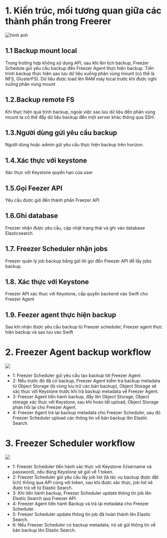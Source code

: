 # 1. Kiến trúc, mối tương quan giữa các thành phần trong Freerer
![hinh anh](http://image.prntscr.com/image/6e41f527b7894992a6dae42504c9596a.png)

## 1.1 Backup mount local
Trong trường hợp không sử dụng API, sau khi lên lịch backup, Freezer Schedule gửi yêu cầu backup đên Freezer Agent thực hiện backup. Tiến trình backup thực hiện sao lưu dữ liệu xuống phân vùng mount (có thể là NFS, GlusterFS). Dữ liệu được load lên RAM máy local trước khi được nghi xuống phân vùng mount

## 1.2.Backup remote FS
Khi thực hiện quá trình backup, ngoài việc sao lưu dữ liệu đến phân vùng mount ta có thể đẩy dữ liệu backup đến một server khác thông qua SSH.

## 1.3.Người dùng gửi yêu cầu backup 
Người dùng hoặc admin gửi yêu cầu thực hiện backup trên horizon. 

## 1.4.Xác thực với keystone
Xác thực với Keystone quyền hạn của user

## 1.5.Gọi Feezer API
Yêu cầu được gửi đến thành phần Freezer API

## 1.6.Ghi database
Frezzer nhận được yêu cầu, cập nhật trạng thái và ghi vào database Elasticsearch

## 1.7. Freezer Scheduler nhận jobs
Freezer quản lý job backup bằng gửi lời gọi đến Freezer API để lấy jobs backup.

## 1.8. Xác thực với Keystone
Freezer API xác thực với Keystone, cấp quyền backend vào Swift cho Freezer Agent

## 1.9. Feezer agent thực hiện backup 
Sau khi nhận được yêu cầu backup từ Freezer scheduler, Freezer agent thực hiện backup và sao lưu vào Swift

# 2. Freezer Agent backup workflow
![](http://image.prntscr.com/image/cd1712df843246dc8ee2045de612a4e3.png)

 - 1: Freezer Scheduler gửi yêu cầu tạo backup tới Freezer Agent
 - 2: Nếu trước đó đã có backup, Freezer Agent kiểm tra backup metadata từ Object Storage (là vùng lưu trữ các bản backup), Object Storage sẽ xác thực với Keystone trước khi trả backup metadata về Freezer Agent.
 - 3: Freezer Agent tiến hành backup, đẩy lên Object Storage, Object storage xác thực với Keystone, sau khi hoàn tất upload, Object Storage phản hồi lại cho Freezer Agent.
 - 4: Freezer Agent trả lại backup metadata cho Freezer Scheduler, sau đó Freezer Scheduler upload các thông tin về bản backup lên Elastic Search.

# 3. Freezer Scheduler workflow
![](http://image.prntscr.com/image/f1ef98a30d97482690a936b05923e9d3.png)
 - 1: Freezer Scheduler tiến hành xác thực với Keystone (Username và password), nếu đúng Keystone sẽ gửi về 1 token.
 - 2: Freezer Scheduler gửi yêu cầu lấy job list (là  tác vụ backup được đặt lịch) thông qua API cùng với token, sau khi được xác thực, job list sẽ được trả về từ Elastic Search.
 - 3: Khi tiến hành backup, Freezer Scheduler update thông tin job lên Elastic Search qua Freezer API.
 - 4: Freezer Agent tiến hành Backup và trả lại metadata cho Freezer Scheduler.
 - 5: Freezer Scheduler update thông tin job đã hoàn thành lên Elastic Search.
 - 6: Nếu Freezer Scheduler có backup metadata, nó sẽ gửi thông tin về bản backup lên Elastic Search.
